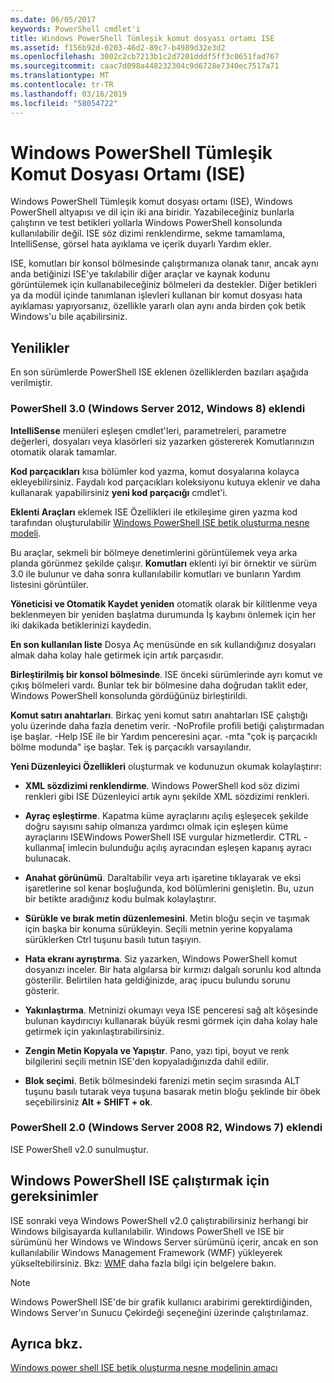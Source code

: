 ```yaml
---
ms.date: 06/05/2017
keywords: PowerShell cmdlet'i
title: Windows PowerShell Tümleşik komut dosyası ortamı ISE
ms.assetid: f156b92d-0203-46d2-89c7-b4989d32e3d2
ms.openlocfilehash: 3002c2cb7213b1c2d7201dddf5ff3c0651fad767
ms.sourcegitcommit: caac7d098a448232304c9d6728e7340ec7517a71
ms.translationtype: MT
ms.contentlocale: tr-TR
ms.lasthandoff: 03/16/2019
ms.locfileid: "58054722"
---
```

# <a name="windows-powershell-integrated-scripting-environment-ise"></a>Windows PowerShell Tümleşik Komut Dosyası Ortamı (ISE)

Windows PowerShell Tümleşik komut dosyası ortamı (ISE), Windows PowerShell altyapısı ve dil için iki ana biridir. Yazabileceğiniz bunlarla çalıştırın ve test betikleri yollarla Windows PowerShell konsolunda kullanılabilir değil. ISE söz dizimi renklendirme, sekme tamamlama, IntelliSense, görsel hata ayıklama ve içerik duyarlı Yardım ekler.

ISE, komutları bir konsol bölmesinde çalıştırmanıza olanak tanır, ancak aynı anda betiğinizi ISE'ye takılabilir diğer araçlar ve kaynak kodunu görüntülemek için kullanabileceğiniz bölmeleri da destekler. Diğer betikleri ya da modül içinde tanımlanan işlevleri kullanan bir komut dosyası hata ayıklaması yapıyorsanız, özellikle yararlı olan aynı anda birden çok betik Windows'u bile açabilirsiniz.

## <a name="whats-new"></a>Yenilikler

En son sürümlerde PowerShell ISE eklenen özelliklerden bazıları aşağıda verilmiştir.

### <a name="added-in-powershell-30-windows-server-2012-windows-8"></a>PowerShell 3.0 (Windows Server 2012, Windows 8) eklendi

**IntelliSense** menüleri eşleşen cmdlet'leri, parametreleri, parametre değerleri, dosyaları veya klasörleri siz yazarken göstererek Komutlarınızın otomatik olarak tamamlar.

**Kod parçacıkları** kısa bölümler kod yazma, komut dosyalarına kolayca ekleyebilirsiniz. Faydalı kod parçacıkları koleksiyonu kutuya eklenir ve daha kullanarak yapabilirsiniz **yeni kod parçacığı** cmdlet'i.

**Eklenti Araçları** eklemek ISE Özellikleri ile etkileşime giren yazma kod tarafından oluşturulabilir [Windows PowerShell ISE betik oluşturma nesne modeli](../../core-powershell/ise/The-ISE-Object-Model-Hierarchy.md).

Bu araçlar, sekmeli bir bölmeye denetimlerini görüntülemek veya arka planda görünmez şekilde çalışır. **Komutları** eklenti iyi bir örnektir ve sürüm 3.0 ile bulunur ve daha sonra kullanılabilir komutları ve bunların Yardım listesini görüntüler.

**Yöneticisi ve Otomatik Kaydet yeniden** otomatik olarak bir kilitlenme veya beklenmeyen bir yeniden başlatma durumunda İş kaybını önlemek için her iki dakikada betiklerinizi kaydedin.

**En son kullanılan liste** Dosya Aç menüsünde en sık kullandığınız dosyaları almak daha kolay hale getirmek için artık parçasıdır.

**Birleştirilmiş bir konsol bölmesinde**. ISE önceki sürümlerinde ayrı komut ve çıkış bölmeleri vardı. Bunlar tek bir bölmesine daha doğrudan taklit eder, Windows PowerShell konsolunda gördüğünüz birleştirildi.

**Komut satırı anahtarları**. Birkaç yeni komut satırı anahtarları ISE çalıştığı yolu üzerinde daha fazla denetim verir. -NoProfile profili betiği çalıştırmadan işe başlar. -Help ISE ile bir Yardım penceresini açar. -mta "çok iş parçacıklı bölme modunda" işe başlar. Tek iş parçacıklı varsayılandır.

**Yeni Düzenleyici Özellikleri** oluşturmak ve kodunuzun okumak kolaylaştırır:

- **XML sözdizimi renklendirme**. Windows PowerShell kod söz dizimi renkleri gibi ISE Düzenleyici artık aynı şekilde XML sözdizimi renkleri.

- **Ayraç eşleştirme**. Kapatma küme ayraçlarını açılış eşleşecek şekilde doğru sayısını sahip olmanıza yardımcı olmak için eşleşen küme ayraçlarını ISEWindows PowerShell ISE vurgular hizmetlerdir. CTRL - kullanma\[ imlecin bulunduğu açılış ayracından eşleşen kapanış ayracı bulunacak.

- **Anahat görünümü**. Daraltabilir veya artı işaretine tıklayarak ve eksi işaretlerine sol kenar boşluğunda, kod bölümlerini genişletin. Bu, uzun bir betikte aradığınız kodu bulmak kolaylaştırır.

- **Sürükle ve bırak metin düzenlemesini**. Metin bloğu seçin ve taşımak için başka bir konuma sürükleyin. Seçili metnin yerine kopyalama sürüklerken Ctrl tuşunu basılı tutun taşıyın.

- **Hata ekranı ayrıştırma**. Siz yazarken, Windows PowerShell komut dosyanızı inceler. Bir hata algılarsa bir kırmızı dalgalı sorunlu kod altında gösterilir. Belirtilen hata geldiğinizde, araç ipucu bulundu sorunu gösterir.

- **Yakınlaştırma**. Metninizi okumayı veya ISE penceresi sağ alt köşesinde bulunan kaydırıcıyı kullanarak büyük resmi görmek için daha kolay hale getirmek için yakınlaştırabilirsiniz.

- **Zengin Metin Kopyala ve Yapıştır**. Pano, yazı tipi, boyut ve renk bilgilerini seçili metnin ISE'den kopyaladığınızda dahil edilir.

- **Blok seçimi**. Betik bölmesindeki farenizi metin seçim sırasında ALT tuşunu basılı tutarak veya tuşuna basarak metin bloğu şeklinde bir öbek seçebilirsiniz **Alt + SHIFT + ok**.

### <a name="added-in-powershell-20-windows-server-2008-r2-windows-7"></a>PowerShell 2.0 (Windows Server 2008 R2, Windows 7) eklendi

ISE PowerShell v2.0 sunulmuştur.

## <a name="requirements-for-running-the-windows-powershell-ise"></a>Windows PowerShell ISE çalıştırmak için gereksinimler

ISE sonraki veya Windows PowerShell v2.0 çalıştırabilirsiniz herhangi bir Windows bilgisayarda kullanılabilir. Windows PowerShell ve ISE bir sürümünü her Windows ve Windows Server sürümünü içerir, ancak en son kullanılabilir Windows Management Framework (WMF) yükleyerek yükseltebilirsiniz. Bkz: [WMF](/powershell/wmf) daha fazla bilgi için belgelere bakın.

> [!NOTE]
> Windows PowerShell ISE'de bir grafik kullanıcı arabirimi gerektirdiğinden, Windows Server'ın Sunucu Çekirdeği seçeneğini üzerinde çalıştırılamaz.

## <a name="see-also"></a>Ayrıca bkz.

[Windows power shell ISE betik oluşturma nesne modelinin amacı](../../core-powershell/ise/Purpose-of-the-Windows-PowerShell-ISE-Scripting-Object-Model.md)